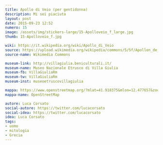 ```yaml
---
title: Apollo di Veio (per gentidonna)
description: Mi sei piaciuta
layout: post
date: 2015-09-23 12:52
numero: 15
image: /assets/img/stickers-large/15-Apolloveio_f_large.jpg
thumb: 15-Apolloveio_f.jpg

wiki: https://it.wikipedia.org/wiki/Apollo_di_Veio
source: https://upload.wikimedia.org/wikipedia/commons/5/5f/Apollon_de_V%C3%A9ies.JPG
source-name: Wikimedia Commons

museum-link: http://villagiulia.beniculturali.it/
museum-name: Museo Nazionale Etrusco di Villa Giulia
museum-fb: VillaGiuliaRm
museum-tw: VillaGiuliaRm
museum-inst: museoetruscovillagiulia

mappa: https://www.openstreetmap.org/?mlat=41.918375&mlon=12.477657&zoom=15#map=15/41.9184/12.4777
mappa-name: OpenStreetMap

autore: Luca Corsato
social-autore: https://twitter.com/lucacorsato
social-idea: https://twitter.com/lucacorsato
idea: Luca Corsato
tags:
- uomo
- mitologia
- Grecia
---
```


